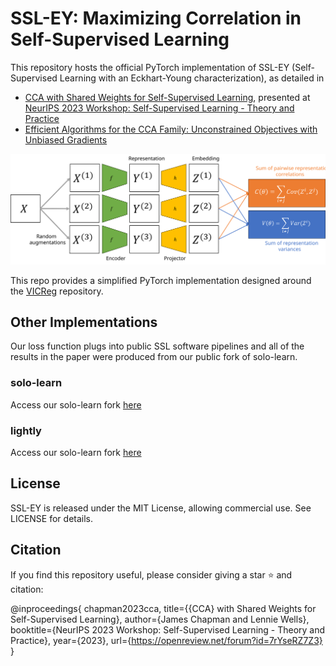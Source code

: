 # SSL-EY: Maximizing Correlation in Self-Supervised Learning

This repository hosts the official PyTorch implementation of SSL-EY (Self-Supervised Learning with an Eckhart-Young characterization), as detailed in

- [CCA with Shared Weights for Self-Supervised Learning](https://openreview.net/forum?id=7rYseRZ7Z3), presented at [NeurIPS 2023 Workshop: Self-Supervised Learning - Theory and Practice](https://neurips.cc/virtual/2023/80864)
- [Efficient Algorithms for the CCA Family: Unconstrained Objectives with Unbiased Gradients](https://arxiv.org/abs/2310.01012)

<p align="center">
  <img src="schematic.svg" alt="Schematic">
</p>

This repo provides a simplified PyTorch implementation designed around the [VICReg](https://github.com/facebookresearch/vicreg/blob/main/README.md) repository.

## Other Implementations

Our loss function plugs into public SSL software pipelines and all of the results in the paper were produced from our public fork of solo-learn.

### solo-learn

Access our solo-learn fork [here](https://github.com/jameschapman19/solo-learn)

### lightly

Access our solo-learn fork [here](https://github.com/jameschapman19/lightly)

## License

SSL-EY is released under the MIT License, allowing commercial use. See LICENSE for details.


## Citation

If you find this repository useful, please consider giving a star ⭐ and citation:

@inproceedings{
chapman2023cca,
title={{CCA} with Shared Weights for Self-Supervised Learning},
author={James Chapman and Lennie Wells},
booktitle={NeurIPS 2023 Workshop: Self-Supervised Learning - Theory and Practice},
year={2023},
url={https://openreview.net/forum?id=7rYseRZ7Z3}
}
